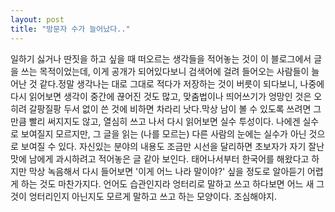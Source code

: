```yaml
---
layout: post
title: "방문자 수가 늘어났다.."
---
```


일하기 싫거나 딴짓을 하고 싶을 때 떠오르는 생각들을 적어놓는 것이 이 블로그에서 글을 쓰는 목적이었는데, 이게 공개가 되어있다보니 검색어에 걸려 들어오는 사람들이 늘어난 것 같다.정말 생각나는 대로 그대로 적다가 저장하는 것이 버릇이 되다보니, 나중에 다시 읽어보면 생각이 중간에 끊어진 것도 많고, 맞춤법이나 띄어쓰기가 엉망인 것은 오히려 갈팡질팡 두서 없이 쓴 것에 비하면 차라리 낫다.막상 남이 볼 수 있도록 쓰려면 그만큼 빨리 써지지도 않고, 열심히 쓰고 나서 다시 읽어보면 실수 투성이다. 나에겐 실수로 보여질지 모르지만, 그 글을 읽는 (나를 모르는) 다른 사람의 눈에는 실수가 아닌 것으로 보여질 수 있다. 자신있는 분야의 내용도 조금만 시선을 달리하면 초보자가 자기 잘난 맛에 남에게 과시하려고 적어놓은 글 같아 보인다. 태어나서부터 한국어를 해왔다고 하지만 막상 녹음해서 다시 들어보면 '이게 어느 나라 말이야?' 싶을 정도로 알아듣기 어렵게 하는 것도 마찬가지다. 언어도 습관인지라 엉터리로 말하고 쓰고 하다보면 어느 새 그것이 엉터리인지 아닌지도 모르게 말하고 쓰고 하는 모양이다. 조심해야지.


